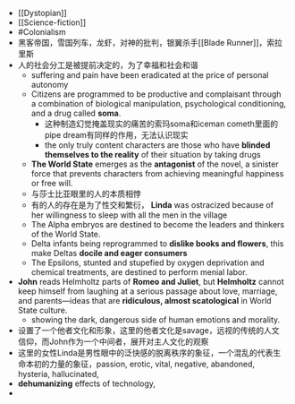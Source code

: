 - [[Dystopian]]
- [[Science-fiction]]
- #Colonialism 
- 黑客帝国，雪国列车，龙虾，对神的批判，银翼杀手[[Blade Runner]]，索拉里斯
- 人的社会分工是被提前决定的，为了幸福和社会和谐
	- suffering and pain have been eradicated at the price of personal autonomy
	- Citizens are programmed to be productive and complaisant through a combination of biological manipulation, psychological conditioning, and a drug called **soma**.
		- 这种制造幻觉掩盖现实的痛苦的索玛soma和iceman cometh里面的pipe dream有同样的作用，无法认识现实
		- the only truly content characters are those who have **blinded themselves to the reality** of their situation by taking drugs
	- **The World State** emerges as the **antagonist** of the novel, a sinister force that prevents characters from achieving meaningful happiness or free will.
	- 与莎士比亚眼里的人的本质相悖
	- 有的人的存在是为了性交和繁衍， **Linda** was ostracized because of her willingness to sleep with all the men in the village
	- The Alpha embryos are destined to become the leaders and thinkers of the World State.
	- Delta infants being reprogrammed to **dislike books and flowers**, this make Deltas **docile and eager consumers**
	- The Epsilons, stunted and stupefied by oxygen deprivation and chemical treatments, are destined to perform menial labor.
- **John** reads Helmholtz parts of **Romeo and Juliet**, but **Helmholtz** cannot keep himself from laughing at a serious passage about love, marriage, and parents—ideas that are **ridiculous, almost scatological** in World State culture.
	- showing the dark, dangerous side of human emotions and morality.
- 设置了一个他者文化和形象，这里的他者文化是savage，远视的传统的人文信仰，而John作为一个中间者，展开对主人文化的观察
- 这里的女性Linda是男性眼中的泛快感的脱离秩序的象征，一个混乱的代表生命本初的力量的象征，passion, erotic, vital, negative, abandoned, hysteria, hallucinated, 
- **dehumanizing** effects of technology,
- 